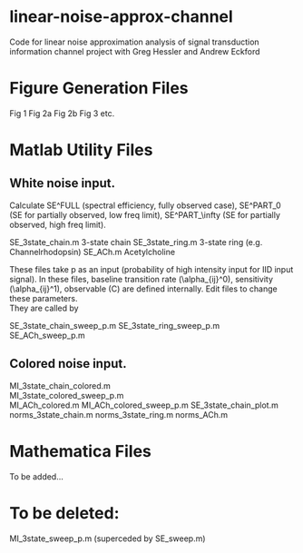 # linear-noise-approx-channel
Code for linear noise approximation analysis of signal transduction information channel project with Greg Hessler and Andrew Eckford

# Figure Generation Files

Fig 1
Fig 2a
Fig 2b
Fig 3
etc.

# Matlab Utility Files

## White noise input.  

Calculate SE^FULL (spectral efficiency, fully observed case), SE^PART_0
(SE for partially observed, low freq limit), SE^PART_\infty (SE for
partially observed, high freq limit).

SE_3state_chain.m		3-state chain
SE_3state_ring.m		3-state ring (e.g. Channelrhodopsin)
SE_ACh.m			Acetylcholine

These files take p as an input (probability of high intensity input for
IID input signal). In these files, baseline transition rate
(\alpha_{ij}^0), sensitivity (\alpha_{ij}^1), observable (C) are
defined internally.  Edit files to change these parameters.  
They are called by 

SE_3state_chain_sweep_p.m
SE_3state_ring_sweep_p.m
SE_ACh_sweep_p.m




## Colored noise input.  

MI_3state_chain_colored.m  
MI_3state_colored_sweep_p.m  
MI_ACh_colored.m
MI_ACh_colored_sweep_p.m
SE_3state_chain_plot.m
norms_3state_chain.m
norms_3state_ring.m
norms_ACh.m



# Mathematica Files

To be added...

# To be deleted:

MI_3state_sweep_p.m (superceded by SE_sweep.m)

